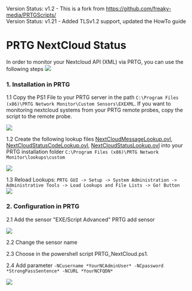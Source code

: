 Version Status: v1.2 - This is a fork from https://github.com/freaky-media/PRTGScripts/ <br />
Version Status: v1.21 - Added TLSv1.2 support, updated the HowTo guide

# PRTG NextCloud Status
In order to monitor your Nextcloud API (XML) via PRTG, you can use the following steps
![](https://github.com/flostyen/PRTGScripts/blob/master/PRTG-NextCloud-Status/PRTG_NextCloud-API-XML_prtg-screenshot.png)

### 1. Installation in PRTG

1.1 Copy the PS1 File to your PRTG server in the path `C:\Program Files (x86)\PRTG Network Monitor\Custom Sensors\EXEXML`. If you want to monitoring nextcloud systems from your PRTG remote probes, copy the script to the remote probe.

![](https://github.com/flostyen/PRTGScripts/blob/master/PRTG-NextCloud-Status/PRTG_NextCloud-API-XML_ps-file.png)

1.2 Create the following lookup files [NextCloudMessageLookup.ovl](https://github.com/flostyen/PRTGScripts/blob/master/PRTG-NextCloud-Status/NextCloudMessageLookup.ovl), [NextCloudStatusCodeLookup.ovl](https://github.com/flostyen/PRTGScripts/blob/master/PRTG-NextCloud-Status/NextCloudStatusCodeLookup.ovl), [NextCloudStatusLookup.ovl](https://github.com/flostyen/PRTGScripts/blob/master/PRTG-NextCloud-Status/NextCloudStatusLookup.ovl) into your PRTG installation folder `C:\Program Files (x86)\PRTG Network Monitor\lookups\custom`

![](https://github.com/flostyen/PRTGScripts/blob/master/PRTG-NextCloud-Status/PRTG_NextCloud-API-XML_lookup-files.png)

1.3 Reload Lookups: 
`PRTG GUI -> Setup -> System Administration -> Administrative Tools -> Load Lookups and File Lists -> Go! Button` <br />
![](https://github.com/flostyen/PRTGScripts/blob/master/PRTG-NextCloud-Status/PRTG_NextCloud-API-XML_reload-lookups.png)

### 2. Configuration in PRTG

2.1 Add the sensor "EXE/Script Advanced" PRTG add sensor 

![](https://github.com/flostyen/PRTGScripts/blob/master/PRTG-NextCloud-Status/PRTG_NextCloud-API-XML_sensor-create.png)

2.2 Change the sensor name

2.3 Choose in the powershell script PRTG_NextCloud.ps1.

2.4 Add parameter `-NCusername *YourNCAdminUser* -NCpassword *StrongPassSentence* -NCURL *YourNCFQDN*`

![](https://github.com/flostyen/PRTGScripts/blob/master/PRTG-NextCloud-Status/PRTG_NextCloud-API-XML_sensor-cfg.png)
